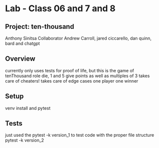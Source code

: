 # Lab - Class 06 and 7 and 8

## Project: ten-thousand

Anthony Sinitsa
Collaborator Andrew Carroll, jared ciccarello, dan quinn, bard and chatgpt

## Overview

currently only uses tests for proof of life, but this is the game of tenThousand
role die, 1 and 5 give points as well as multiples of 3
takes care of cheaters!
takes care of edge cases
one player one winner

## Setup

venv install and pytest

## Tests

just used the pytest -k version_1 to test code with the proper file structure
pytest -k version_2
